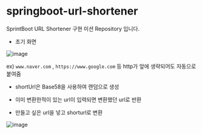 # springboot-url-shortener
SprintBoot URL Shortener 구현 미션 Repository 입니다.

- 초기 화면

![image](https://user-images.githubusercontent.com/58356031/187134050-e1a72229-08d8-41bc-8770-10429cbb3021.png)

ex) `www.naver.com` , `https://www.google.com` 등 http가 앞에 생략되어도 자동으로 붙여줌

- shortUrl은 Base58을 사용하여 랜덤으로 생성

- 이미 변환한적이 있는 url이 입력되면 변환했던 url로 반환

- 만들고 싶은 url을 넣고 shorturl로 변환

![image](https://user-images.githubusercontent.com/58356031/187133991-4883f51d-b8e5-412d-bdad-39ce89132600.png)
